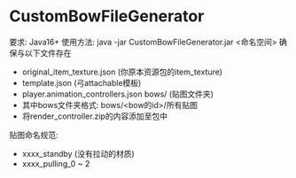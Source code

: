 # CustomBowFileGenerator

要求: Java16+ 使用方法: java -jar CustomBowFileGenerator.jar <命名空间>
确保与以下文件存在
- original_item_texture.json (你原本资源包的item_texture) 
- template.json (弓attachable模板) 
- player.animation_controllers.json bows/ (贴图文件夹) 
- 其中bows文件夹格式: bows/<bow的id>/所有贴图
- 将render_controller.zip的内容添加至包中

贴图命名规范: 
- xxxx_standby (没有拉动的材质)
- xxxx_pulling_0 ~ 2
